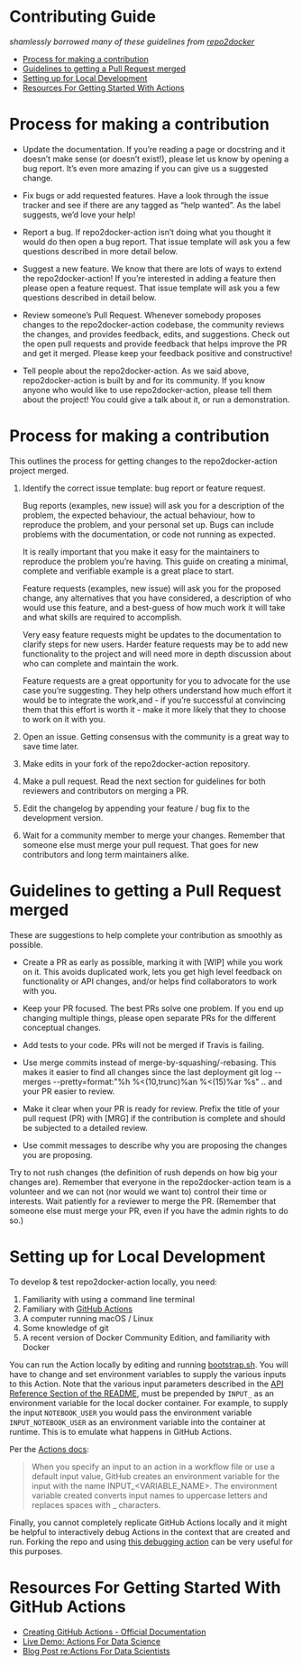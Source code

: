 # Contributing Guide

_shamlessly borrowed many of these guidelines from [repo2docker](https://repo2docker.readthedocs.io/en/latest/contributing/contributing.html#types-of-contribution)_

<!-- TOC depthFrom:1 depthTo:6 withLinks:1 updateOnSave:1 orderedList:0 -->

- [Process for making a contribution](#process-for-making-a-contribution)
- [Guidelines to getting a Pull Request merged](#guidelines-to-getting-a-pull-request-merged)
- [Setting up for Local Development](#setting-up-for-local-development)
- [Resources For Getting Started With Actions](#resources-for-getting-started-with-actions)

<!-- /TOC -->

# Process for making a contribution

- Update the documentation. If you’re reading a page or docstring and it doesn’t make sense (or doesn’t exist!), please let us know by opening a bug report. It’s even more amazing if you can give us a suggested change.

- Fix bugs or add requested features. Have a look through the issue tracker and see if there are any tagged as “help wanted”. As the label suggests, we’d love your help!

- Report a bug. If repo2docker-action isn’t doing what you thought it would do then open a bug report. That issue template will ask you a few questions described in more detail below.

- Suggest a new feature. We know that there are lots of ways to extend the repo2docker-action! If you’re interested in adding a feature then please open a feature request. That issue template will ask you a few questions described in detail below.

- Review someone’s Pull Request. Whenever somebody proposes changes to the repo2docker-action codebase, the community reviews the changes, and provides feedback, edits, and suggestions. Check out the open pull requests and provide feedback that helps improve the PR and get it merged. Please keep your feedback positive and constructive!

- Tell people about the repo2docker-action. As we said above, repo2docker-action is built by and for its community. If you know anyone who would like to use repo2docker-action, please tell them about the project! You could give a talk about it, or run a demonstration.

# Process for making a contribution

This outlines the process for getting changes to the repo2docker-action project merged.

1. Identify the correct issue template: bug report or feature request.

    Bug reports (examples, new issue) will ask you for a description of the problem, the expected behaviour, the actual behaviour, how to reproduce the problem, and your personal set up. Bugs can include problems with the documentation, or code not running as expected.

    It is really important that you make it easy for the maintainers to reproduce the problem you’re having. This guide on creating a minimal, complete and verifiable example is a great place to start.

    Feature requests (examples, new issue) will ask you for the proposed change, any alternatives that you have considered, a description of who would use this feature, and a best-guess of how much work it will take and what skills are required to accomplish.

    Very easy feature requests might be updates to the documentation to clarify steps for new users. Harder feature requests may be to add new functionality to the project and will need more in depth discussion about who can complete and maintain the work.

    Feature requests are a great opportunity for you to advocate for the use case you’re suggesting. They help others understand how much effort it would be to integrate the work,and - if you’re successful at convincing them that this effort is worth it - make it more likely that they to choose to work on it with you.

2. Open an issue. Getting consensus with the community is a great way to save time later.

3. Make edits in your fork of the repo2docker-action repository.

4. Make a pull request. Read the next section for guidelines for both reviewers and contributors on merging a PR.

5. Edit the changelog by appending your feature / bug fix to the development version.

5. Wait for a community member to merge your changes. Remember that someone else must merge your pull request. That goes for new contributors and long term maintainers alike.


# Guidelines to getting a Pull Request merged

These are suggestions to help complete your contribution as smoothly as possible.

- Create a PR as early as possible, marking it with [WIP] while you work on it. This avoids duplicated work, lets you get high level feedback on functionality or API changes, and/or helps find collaborators to work with you.

- Keep your PR focused. The best PRs solve one problem. If you end up changing multiple things, please open separate PRs for the different conceptual changes.

- Add tests to your code. PRs will not be merged if Travis is failing.

- Use merge commits instead of merge-by-squashing/-rebasing. This makes it easier to find all changes since the last deployment git log --merges --pretty=format:"%h %<(10,trunc)%an %<(15)%ar %s" <deployed-revision>.. and your PR easier to review.

- Make it clear when your PR is ready for review. Prefix the title of your pull request (PR) with [MRG] if the contribution is complete and should be subjected to a detailed review.

- Use commit messages to describe why you are proposing the changes you are proposing.

Try to not rush changes (the definition of rush depends on how big your changes are). Remember that everyone in the repo2docker-action team is a volunteer and we can not (nor would we want to) control their time or interests. Wait patiently for a reviewer to merge the PR. (Remember that someone else must merge your PR, even if you have the admin rights to do so.)

# Setting up for Local Development

To develop & test repo2docker-action locally, you need:

1. Familiarity with using a command line terminal
2. Familiary with [GitHub Actions](https://docs.github.com/en/actions)
2. A computer running macOS / Linux
3. Some knowledge of git
4. A recent version of Docker Community Edition, and familiarity with Docker

You can run the Action locally by editing and running [bootstrap.sh](./bootstrap.sh).  You will have to change and set environment variables to supply the various inputs to this Action.  Note that the various input parameters described in the [API Reference Section of the README](https://github.com/jupyterhub/repo2docker-action#api-reference), must be prepended by `INPUT_` as an environment variable for the local docker container.  For example, to supply the input `NOTEBOOK_USER` you would pass the environment variable `INPUT_NOTEBOOK_USER` as an environment variable into the container at runtime.  This is to emulate what happens in GitHub Actions.

Per the [Actions docs](https://docs.github.com/en/actions/creating-actions/metadata-syntax-for-github-actions#inputs):

> When you specify an input to an action in a workflow file or use a default input value, GitHub creates an environment variable for the input with the name INPUT_<VARIABLE_NAME>. The environment variable created converts input names to uppercase letters and replaces spaces with _ characters.

Finally, you cannot completely replicate GitHub Actions locally and it might be helpful to interactively debug Actions in the context that are created and run.  Forking the repo and using [this debugging action](https://github.com/marketplace/actions/debugging-with-tmate) can be very useful for this purposes.

# Resources For Getting Started With GitHub Actions

- [Creating GitHub Actions - Official Documentation](https://docs.github.com/en/actions/creating-actions)
- [Live Demo: Actions For Data Science](https://youtu.be/S-kn4mmlxFU)
- [Blog Post re:Actions For Data Scientists](https://fastpages.fast.ai/actions/markdown/2020/03/06/fastpages-actions.html)
